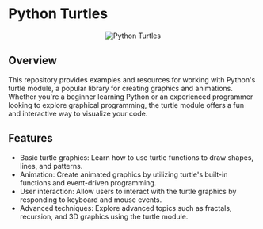 # Python Turtles

<div align="center">
  <img src="https://www.deborahrfowler.com/PythonResources/snips-turtle/PythonRosette.gif" alt="Python Turtles" />
</div>


## Overview
This repository provides examples and resources for working with Python's turtle module, a popular library for creating graphics and animations. Whether you're a beginner learning Python or an experienced programmer looking to explore graphical programming, the turtle module offers a fun and interactive way to visualize your code.

## Features
- Basic turtle graphics: Learn how to use turtle functions to draw shapes, lines, and patterns.
- Animation: Create animated graphics by utilizing turtle's built-in functions and event-driven programming.
- User interaction: Allow users to interact with the turtle graphics by responding to keyboard and mouse events.
- Advanced techniques: Explore advanced topics such as fractals, recursion, and 3D graphics using the turtle module.
